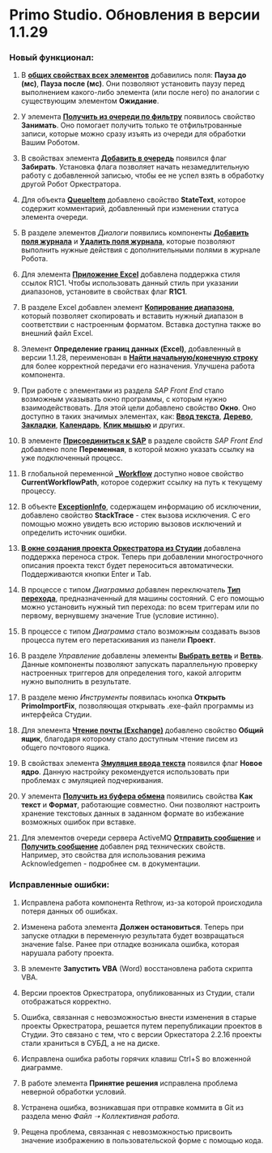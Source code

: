 # Primo Studio. Обновления в версии 1.1.29 

### Новый функционал:

1. В [**общих свойствах всех элементов**](https://docs.primo-rpa.ru/primo-rpa/primo-studio/process/elements#svoistva-elementa) добавились поля: **Пауза до (мс)**, **Пауза после (мс)**.  Они позволяют установить паузу перед выполнением  какого-либо элемента (или после него) по аналогии с существующим элементом **Ожидание**. 

1. У элемента [**Получить из очереди по фильтру**](https://docs.primo-rpa.ru/primo-rpa/g_elements/osnovnye-elementy/orkestrator/els_queues/peekqueuefilter) появилось свойство **Занимать**. Оно помогает получить только те отфильтрованные записи, которые можно сразу изъять из очереди для обработки Вашим Роботом.

1. В свойствах элемента [**Добавить в очередь**](https://docs.primo-rpa.ru/primo-rpa/g_elements/osnovnye-elementy/orkestrator/els_queues/addtoqueue) появился флаг **Забирать**. Установка флага позволяет начать незамедлительную работу с добавленной записью, чтобы ее не успел взять в обработку другой Робот Оркестратора. 

1. Для объекта [**QueueItem**](https://docs.primo-rpa.ru/primo-rpa/g_elements/osnovnye-elementy/orkestrator/els_queues/datatypes) добавлено свойство **StateText**, которое содержит комментарий, добавленный при изменении статуса элемента очереди.

1. В разделе элементов *Диалоги* появились компоненты [**Добавить поля журнала**](https://docs.primo-rpa.ru/primo-rpa/g_elements/osnovnye-elementy/els_dialogs/el_dialogs_addfields) и [**Удалить поля журнала**](https://docs.primo-rpa.ru/primo-rpa/g_elements/osnovnye-elementy/els_dialogs/el_dialogs_removefields), которые позволяют выполнить нужные действия с дополнительными полями в журнале Робота.

1. Для элемента [**Приложение Excel**](https://docs.primo-rpa.ru/primo-rpa/g_elements/osnovnye-elementy/prilozhenie-excel/el_excel_app) добавлена поддержка стиля ссылок R1C1. Чтобы использовать данный стиль при указании диапазонов, установите в свойствах флаг **R1C1**.

1. В разделе Excel добавлен элемент [**Копирование диапазона**](https://docs.primo-rpa.ru/primo-rpa/g_elements/osnovnye-elementy/prilozhenie-excel/el_excel_copyrange), который позволяет скопировать и вставить нужный диапазон в соответствии с настроенным форматом. Вставка доступна также во внешний файл Excel.

1. Элемент **Определение границ данных (Excel)**, добавленный в версии 1.1.28, переименован в [**Найти начальную/конечную строку**](https://docs.primo-rpa.ru/primo-rpa/g_elements/osnovnye-elementy/prilozhenie-excel/el_excel_finddatarows) для более корректной передачи его назначения. Улучшена работа компонента.

1. При работе с элементами из раздела *SAP Front End* стало возможным указывать окно программы, с которым нужно взаимодействовать. Для этой цели добавлено свойство **Окно**. Оно доступно в таких значимых элементах, как: [**Ввод текста**](https://docs.primo-rpa.ru/primo-rpa/g_elements/osnovnye-elementy/els_sap/el_sap_input), [**Дерево**](https://docs.primo-rpa.ru/primo-rpa/g_elements/osnovnye-elementy/els_sap/el_sap_tree), [**Закладки**](https://docs.primo-rpa.ru/primo-rpa/g_elements/osnovnye-elementy/els_sap/el_sap_tabstrip), [**Календарь**](https://docs.primo-rpa.ru/primo-rpa/g_elements/osnovnye-elementy/els_sap/el_sap_calendar), [**Клик мышью**](https://docs.primo-rpa.ru/primo-rpa/g_elements/osnovnye-elementy/els_sap/el_sap_click) и других.

1. В элементе [**Присоединиться к SAP**](https://docs.primo-rpa.ru/primo-rpa/g_elements/osnovnye-elementy/els_sap/el_sap_connect) в разделе свойств *SAP Front End* добавлено поле **Переменная**, в которой можно указать ссылку на уже подключенный процесс.

1. В глобальной переменной [**\_Workflow**](https://docs.primo-rpa.ru/primo-rpa/primo-studio/process/variables#globalnaya-peremennaya-_workflow) доступно новое свойство **CurrentWorkflowPath**, которое содержит ссылку на путь к текущему процессу.

1. В объекте [**ExceptionInfo**](https://docs.primo-rpa.ru/primo-rpa/g_elements/osnovnye-elementy/els_logic/datatypes/executionexceptioninfo), содержащем информацию об исключении, добавлено свойство **StackTrace** - стек вызова исключения. С его помощью можно увидеть всю историю вызовов исключений и определить источник ошибки. 

1. [**В окне создания проекта Оркестратора из Студии**](https://docs.primo-rpa.ru/primo-rpa/primo-studio/projects/publish) добавлена поддержка переноса строк. Теперь при добавлении многострочного описания проекта текст будет переноситься автоматически. Поддерживаются кнопки Enter и Tab.

1. В процессе с типом *Диаграмма* добавлен переключатель [**Тип перехода**](https://docs.primo-rpa.ru/primo-rpa/primo-studio/process/diagram#sostoyaniya), предназначенный для машины состояний. С его помощью можно установить нужный тип перехода: по всем триггерам или по первому, вернувшему значение True (условие истинно). 

1. В процессе с типом *Диаграмма* стало возможным создавать вызов процесса путем его перетаскивания из панели **Проект**. 

1. В разделе *Управление* добавлены элементы [**Выбрать ветвь**](https://docs.primo-rpa.ru/primo-rpa/g_elements/osnovnye-elementy/els_logic/el_logic_pickbranch) и [**Ветвь**](https://docs.primo-rpa.ru/primo-rpa/g_elements/osnovnye-elementy/els_logic/el_logic_branch). Данные компоненты позволяют запускать параллельную проверку настроенных триггеров для определения того, какой алгоритм нужно выполнить в результате.

1. В разделе меню *Инструменты* появилась кнопка **Открыть PrimoImportFix**, позволяющая открывать .exe-файл программы из интерфейса Студии.

1. Для элемента [**Чтение почты (Exchange)**](https://docs.primo-rpa.ru/primo-rpa/g_elements/osnovnye-elementy/els_mail/els_exchange/el_read) добавлено свойство **Общий ящик**, благодаря которому стало доступным чтение писем из общего почтового ящика. 

1. В свойствах элемента [**Эмуляция ввода текста**](https://docs.primo-rpa.ru/primo-rpa/g_elements/osnovnye-elementy/els_desktop/el_desktop_emulinput) появился флаг **Новое ядро**. Данную настройку рекомендуется использовать при проблемах с эмуляцией подчеркивания.

1. У элемента [**Получить из буфера обмена**](https://docs.primo-rpa.ru/primo-rpa/g_elements/osnovnye-elementy/els_clipboard/el_clipboard_get) появились свойства **Как текст** и **Формат**, работающие совместно. Они позволяют настроить хранение текстовых данных в заданном формате во избежание возможных ошибок при вставке. 

1. Для элементов очереди сервера ActiveMQ [**Отправить сообщение**](https://docs.primo-rpa.ru/primo-rpa/g_elements/osnovnye-elementy/els_mq/el_mq_amq/el_mq_amq_send) и [**Получить сообщение**](https://docs.primo-rpa.ru/primo-rpa/g_elements/osnovnye-elementy/els_mq/el_mq_amq/el_mq_amq_receive) добавлен ряд технических свойств. Например, это свойства для использования режима Acknowledgemen - подробнее см. в документации. 


### Исправленные ошибки:

1. Исправлена работа компонента Rethrow, из-за которой происходила потеря данных об ошибках.

1. Изменена работа элемента **Должен остановиться**. Теперь при запуске отладки в переменную результата будет возвращаться значение false. Ранее при отладке возникала ошибка, которая нарушала работу проекта. 

1. В элементе **Запустить VBA** (Word) восстановлена работа скрипта VBA.

1. Версии проектов Оркестратора, опубликованных из Студии, стали отображаться корректно.

1. Ошибка, связанная с невозможностью внести изменения в старые проекты Оркестратора, решается путем перепубликации проектов в Студии. Это связано с тем, что с версии Оркестатора 2.2.16 проекты стали храниться в СУБД, а не на диске. 

1. Исправлена ошибка работы горячих клавиш Ctrl+S во вложенной диаграмме.

1. В работе элемента **Принятие решения** исправлена проблема неверной обработки условий.

1. Устранена ошибка, возникавшая при отправке коммита в Git из раздела меню *Файл ➝ Коллективная работа*. 

1. Рещена проблема, связанная с невозможностью присвоить значение изображению в пользовательской форме с помощью кода. 
